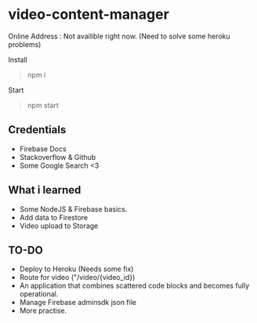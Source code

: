 # video-content-manager
Online Address : Not availible right now. (Need to solve some heroku problems)

Install
> npm i

Start
> npm start

## Credentials
- Firebase Docs
- Stackoverflow & Github
- Some Google Search <3

## What i learned
- Some NodeJS & Firebase basics.
- Add data to Firestore
- Video upload to Storage

## TO-DO
- Deploy to Heroku (Needs some fix)
- Route for video ("/video/{video_id})
- An application that combines scattered code blocks and becomes fully operational.
- Manage Firebase adminsdk json file
- More practise.

